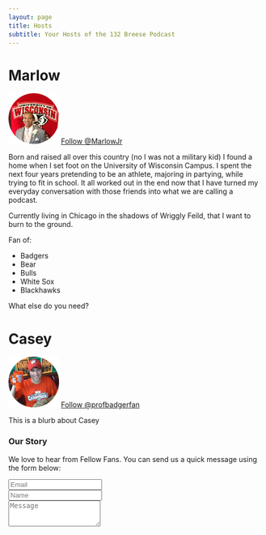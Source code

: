 ```yaml
---
layout: page
title: Hosts 
subtitle: Your Hosts of the 132 Breese Podcast
---
```


# Marlow
![marlow](img/marlow-head-shot.png) <a href="https://twitter.com/marlowjr?ref_src=twsrc%5Etfw" class="twitter-follow-button" data-show-count="false">Follow @MarlowJr</a><script async src="https://platform.twitter.com/widgets.js" charset="utf-8"></script>

Born and raised all over this country (no I was not a military kid) I found a home when I set foot on the University of Wisconsin Campus. I spent the next four years pretending to be an athlete, majoring in partying, while trying to fit in school.  It all worked out in the end now that I have turned my everyday conversation with those friends into what we are calling a podcast.  

Currently living in Chicago in the shadows of Wriggly Feild, that I want to burn to the ground. 

Fan of:
- Badgers
- Bear
- Bulls
- White Sox
- Blackhawks

What else do you need?

# Casey 
  ![casey](img/imageedit_3_5873510159.png) <a href="https://twitter.com/profbadgerfan?ref_src=twsrc%5Etfw" class="twitter-follow-button" data-show-count="false">Follow @profbadgerfan</a><script async src="https://platform.twitter.com/widgets.js" charset="utf-8"></script>

This is a blurb about Casey 

### Our Story


<form action="https://formspree.io/mbhicksjr@gmail.com" method="POST" class="form" id="contact-form">
  <p>We love to hear from Fellow Fans. You can send us a quick message using the form below:</p>
  <div class="row">
    <div class="col-xs-6">
      <input type="email" name="_replyto" class="form-control input-lg" placeholder="Email" title="Email">
    </div>
    <div class="col-xs-6">
      <input type="text" name="name" class="form-control input-lg" placeholder="Name" title="Name">
    </div>
  </div>
  <input type="hidden" name="_subject" value="New submission from deanattali.com">
  <textarea type="text" name="content" class="form-control input-lg" placeholder="Message" title="Message" required="required" rows="3"></textarea>
  <input type="text" name="_gotcha" style="display:none">
  <input type="hidden" name="_next" value="./aboutme?message=Your message was sent successfully, thanks!" />
